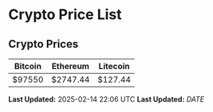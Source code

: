 # Crypto Price List

## Crypto Prices
| Bitcoin | Ethereum | Litecoin |
| ------- | -------- | -------- |
| $97550 | $2747.44 | $127.44 |
**Last Updated:** 2025-02-14 22:06 UTC
**Last Updated:** $DATE$
